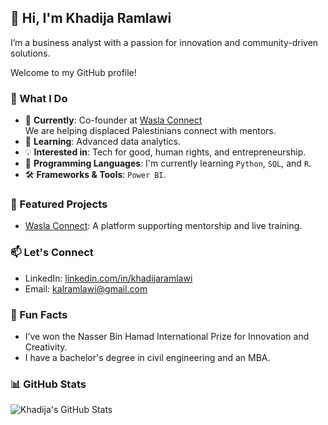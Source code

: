 ## 👋 Hi, I'm Khadija Ramlawi

I’m a business analyst with a passion for innovation and community-driven solutions.

Welcome to my GitHub profile!

### 💼 What I Do

- 🚀 **Currently**: Co-founder at [Wasla Connect](https://waslaconnect.com)  
  We are helping displaced Palestinians connect with mentors.
- 🌱 **Learning**: Advanced data analytics.
- 💡 **Interested in**: Tech for good, human rights, and entrepreneurship.
- 🐍 **Programming Languages**: I'm currently learning `Python`, `SQL`, and `R`.
- 🛠️ **Frameworks & Tools**: `Power BI`.

### 🌟 Featured Projects

- [Wasla Connect](https://github.com/waslaconnect): A platform supporting mentorship and live training.

### 📫 Let's Connect

- LinkedIn: [linkedin.com/in/khadijaramlawi](https://linkedin.com/in/khadijaramlawi)
- Email: <kalramlawi@gmail.com>

### 🌟 Fun Facts

- I’ve won the Nasser Bin Hamad International Prize for Innovation and Creativity.
- I have a bachelor's degree in civil engineering and an MBA.

### 📊 GitHub Stats

![Khadija's GitHub Stats](https://github-readme-stats.vercel.app/api?username=khadijaramlawi&show_icons=true&theme=radical)
